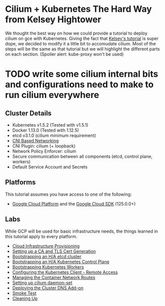 # Cilium + Kubernetes The Hard Way from Kelsey Hightower

We thought the best way on how we could provide a tutorial to deploy cilium on gce with
Kubernetes. Giving the fact that [Kelsey's tutorial](https://github.com/kelseyhightower/kubernetes-the-hard-way)
is super dope, we decided to modify it a little bit to accomudate cilium. Most of the
steps will be the same as that tutorial but we will highlight the different parts on each
section. (Spoiler alert: kube-proxy won't be used)

# TODO write some cilium internal bits and configurations need to make to run cilium everywhere

## Cluster Details

* Kubernetes v1.5.2 (Tested with v1.5.1)
* Docker 1.13.0 (Tested with 1.12.5)
* etcd v3.1.0 (cilium minimum requirement)
* [CNI Based Networking](https://github.com/containernetworking/cni)
* CNI Plugin: cilium (+ loopback)
* Network Policy Enforcer: cilium
* Secure communication between all components (etcd, control plane, workers)
* Default Service Account and Secrets

## Platforms

This tutorial assumes you have access to one of the following:

* [Google Cloud Platform](https://cloud.google.com) and the [Google Cloud SDK](https://cloud.google.com/sdk/) (125.0.0+)

## Labs

While GCP will be used for basic infrastructure needs, the things learned in this tutorial apply to every platform.

* [Cloud Infrastructure Provisioning](docs/01-infrastructure.md)
* [Setting up a CA and TLS Cert Generation](docs/02-certificate-authority.md)
* [Bootstrapping an H/A etcd cluster](docs/03-etcd.md)
* [Bootstrapping an H/A Kubernetes Control Plane](docs/04-kubernetes-controller.md)
* [Bootstrapping Kubernetes Workers](docs/05-kubernetes-worker.md)
* [Configuring the Kubernetes Client - Remote Access](docs/06-kubectl.md)
* [Managing the Container Network Routes](docs/07-network.md)
* [Setting up cilium daemon-set](docs/08-cilium.md)
* [Deploying the Cluster DNS Add-on](docs/09-dns-addon.md)
* [Smoke Test](docs/10-smoke-test.md)
* [Cleaning Up](docs/11-cleanup.md)
